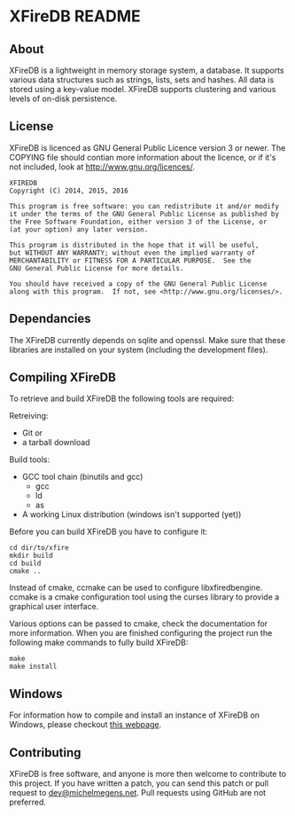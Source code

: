 XFireDB README
=============

About
-----

XFireDB is a lightweight in memory storage system, a database. It supports various
data structures such as strings, lists, sets and hashes. All data is stored using
a key-value model. XFireDB supports clustering and various levels of on-disk
persistence.

License
-------

XFireDB is licenced as GNU General Public Licence version 3 or newer. 
The COPYING file should contian more information about the licence, or
if it's not included, look at http://www.gnu.org/licences/.

    XFIREDB
    Copyright (C) 2014, 2015, 2016

    This program is free software: you can redistribute it and/or modify
    it under the terms of the GNU General Public License as published by
    the Free Software Foundation, either version 3 of the License, or
    (at your option) any later version.

    This program is distributed in the hope that it will be useful,
    but WITHOUT ANY WARRANTY; without even the implied warranty of
    MERCHANTABILITY or FITNESS FOR A PARTICULAR PURPOSE.  See the
    GNU General Public License for more details.

    You should have received a copy of the GNU General Public License
    along with this program.  If not, see <http://www.gnu.org/licenses/>.

Dependancies
------------

The XFireDB currently depends on sqlite and openssl. Make sure that these
libraries are installed on your system (including the development files).

Compiling XFireDB
----------------

To retrieve and build XFireDB the following tools are required:

Retreiving:
  * Git
or
  * a tarball download

Build tools:
  * GCC tool chain (binutils and gcc)
    - gcc
    - ld
    - as
  * A working Linux distribution (windows isn't supported (yet))

Before you can build XFireDB you have to configure it:

    cd dir/to/xfire
    mkdir build
    cd build
    cmake ..

Instead of cmake, ccmake can be used to configure libxfiredbengine. ccmake is a cmake
configuration tool using the curses library to provide a graphical user interface.

Various options can be passed to cmake, check the documentation for more
information. When you are finished configuring the project run the following make 
commands to fully build XFireDB:

    make
    make install

Windows
-------

For information how to compile and install an instance of XFireDB on Windows,
please checkout [this webpage](http://xfiredb.bietje.net).

Contributing
------------

XFireDB is free software, and anyone is more then welcome to contribute to this
project. If you have written a patch, you can send this patch or pull request to 
dev@michelmegens.net. Pull requests using GitHub are not preferred.

